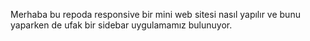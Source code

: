 Merhaba bu repoda responsive bir mini web sitesi nasıl yapılır ve bunu yaparken de ufak bir sidebar uygulamamız bulunuyor. 
